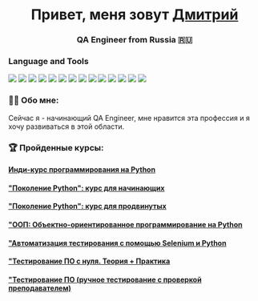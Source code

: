 <h1 align="center">Привет, меня зовут <a href="https://kirov-kaluga.hh.ru/resume/3dc59867ff0b89391e0039ed1f316f57687656" target="_blank">Дмитрий</a></h1>
<h3 align="center">QA Engineer from Russia 🇷🇺</h3>


### Language and Tools
<img src="https://img.shields.io/badge/Jira-090909?style=for-the-badge&logo=Jira&logoColor=136be1"/> <img src="https://img.shields.io/badge/Postman-090909?style=for-the-badge&logo=Postman&logoColor=f76935"/> 
<img src="https://img.shields.io/badge/Swagger-090909?style=for-the-badge&logo=Swagger&logoColor=7ede2b"/> <img src="https://img.shields.io/badge/Github-090909?style=for-the-badge&logo=Github&logoColor=8cc4d7"/> 
<img src="https://img.shields.io/badge/HTML5-090909?style=for-the-badge&logo=HTML5"/> 
<img src="https://img.shields.io/badge/css3-090909?style=for-the-badge&logo=css3&logoColor=#1572B6"/> 
<img src="https://img.shields.io/badge/MySQL-090909?style=for-the-badge&logo=MySQL&logoColor=00618a"/>
<img src="https://img.shields.io/badge/DevTools-090909?style=for-the-badge&logo=googlechrome&logoColor=66459B"/>
<img src="https://img.shields.io/badge/Charles-090909?style=for-the-badge&logo=Charles"/>
<img src="https://img.shields.io/badge/Git-090909?style=for-the-badge&logo=Git"/>
<img src="https://img.shields.io/badge/PYTHON-090909?style=for-the-badge&logo=python"/>
<img src="https://img.shields.io/badge/selenium-090909?style=for-the-badge&logo=selenium"/>
<img src="https://img.shields.io/badge/pytest-090909?style=for-the-badge&logo=pytest"/>
<img src="https://img.shields.io/badge/pycharm-090909?style=for-the-badge&logo=pycharm"/>

### 👨‍💻 Обо мне: 
Сейчас я - начинающий QA Engineer, мне нравится эта профессия и я хочу развиваться в этой области.

### 🏆 Пройденные курсы:
<h4 align="left"> <a href="https://github.com/totSamiy73/totSamiy73/blob/main/assets/stepik-certificate-63085-96678e3.pdf" target="_blank">Инди-курс программирования на Python</a></h4>
<h4 align="left"> <a href="https://github.com/totSamiy73/totSamiy73/blob/main/assets/stepik-certificate-58852-46be6be.pdf" target="_blank">"Поколение Python": курс для начинающих</a></h4>
<h4 align="left"> <a href="https://github.com/totSamiy73/totSamiy73/blob/main/assets/stepik-certificate-68343-3854e17.pdf" target="_blank">"Поколение Python": курс для продвинутых</a></h4>
<h4 align="left"> <a href="https://github.com/totSamiy73/totSamiy73/blob/main/assets/stepik-certificate-114354-d554dd9.pdf" target="_blank">"ООП: Объектно-ориентированное программирование на Python</a></h4>
<h4 align="left"> <a href="https://github.com/totSamiy73/totSamiy73/blob/main/assets/stepik-certificate-575-86e0dfd.pdf" target="_blank">"Автоматизация тестирования с помощью Selenium и Python</a></h4>
<h4 align="left"> <a href="https://github.com/totSamiy73/totSamiy73/blob/main/assets/stepik-certificate-171826-53d3627.pdf" target="_blank">"Тестирование ПО с нуля. Теория + Практика</a></h4>
<h4 align="left"> <a href="https://github.com/totSamiy73/totSamiy73/blob/main/assets/stepik-certificate-179137-50e59b4.pdf" target="_blank">"Тестирование ПО (ручное тестирование с проверкой преподавателем)</a></h4>





